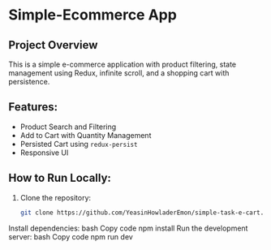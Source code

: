 # Simple-Ecommerce App

## Project Overview
This is a simple e-commerce application with product filtering, state management using Redux, infinite scroll, and a shopping cart with persistence.

## Features:
- Product Search and Filtering
- Add to Cart with Quantity Management
- Persisted Cart using `redux-persist`
- Responsive UI

## How to Run Locally:

1. Clone the repository:
   ```bash
   git clone https://github.com/YeasinHowladerEmon/simple-task-e-cart.git
Install dependencies:
bash
Copy code
npm install
Run the development server:
bash
Copy code
npm run dev
